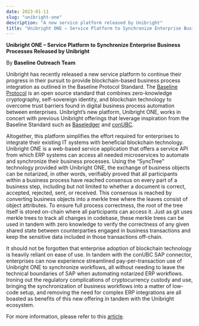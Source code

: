 ```yaml
---
date: 2023-01-11
slug: "unibright-one"
description: "A new service platform released by Unibright"
title: "Unibright ONE – Service Platform to Synchronize Enterprise Business Processes Released by Unibright"
---
```



**Unibright ONE – Service Platform to Synchronize Enterprise Business Processes Released by Unibright**

By **Baseline Outreach Team**

Unibright has recently released a new service platform to continue their progress in their pursuit to provide blockchain-based business process integration as outlined in the Baseline Protocol Standard. The [Baseline Protocol](https://github.com/eea-oasis/baseline-standard) is an open source standard that combines zero-knowledge cryptography, self-sovereign identity, and blockchain technology to overcome trust barriers found in digital business process automation between enterprises. Unibright’s new platform, Unibright ONE, works in concert with previous Unibright offerings that leverage inspiration from the Baseline Standard such as [Baseledger](https://baseledger.net/) and [conUBC](https://medium.com/unibrightio/unibrights-and-concircle-s-sap-connector-conubc-officially-sap-certified-c905fb57e4aa). 

Altogether, this platform simplifies the effort required for enterprises to integrate their existing IT systems with beneficial blockchain technology. Unibright ONE is a web-based service application that offers a service API from which ERP systems can access all needed microservices to automate and synchronize their business processes. Using the “SyncTree” technology provided with Unibright ONE, the exchange of business objects can be notarized, in other words, verifiably proved that all participants within a business process have reached consensus on every part of a business step, including but not limited to whether a document is correct, accepted, rejected, sent, or received. This consensus is reached by converting business objects into a merkle tree where the leaves consist of object attributes. To ensure full process correctness, the root of the tree itself is stored on-chain where all participants can access it. Just as git uses merkle trees to track all changes in codebase, these merkle trees can be used in tandem with zero knowledge to verify the correctness of any given shared state between counterparties engaged in business transactions and keep the sensitive data included in those transactions off-chain. 

It should not be forgotten that enterprise adoption of blockchain technology is heavily reliant on ease of use. In tandem with the conUBC SAP connector, enterprises can now experience streamlined pay-per-transaction use of Unibright ONE to synchronize workflows, all without needing to leave the technical boundaries of SAP when automating notarized ERP workflows. Ironing out the regulatory complications of cryptocurrency custody and use, bringing the synchronization of business workflows into a matter of low-code setup, and removing the need for complex ERP integrations are all boasted as benefits of this new offering in tandem with the Unibright ecosystem. 

For more information, please refer to this [article](https://unibrightio.medium.com/unibright-one-enterprise-grade-multichain-and-multi-party-synchronization-under-zero-knowledge-74da077cee35). 
